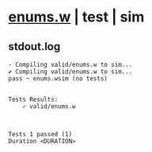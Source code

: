 # [enums.w](../../../../examples/tests/valid/enums.w) | test | sim

## stdout.log
```log
- Compiling valid/enums.w to sim...
✔ Compiling valid/enums.w to sim...
pass ─ enums.wsim (no tests)
 

Tests Results:
    ✓ valid/enums.w



Tests 1 passed (1) 
Duration <DURATION>

```


